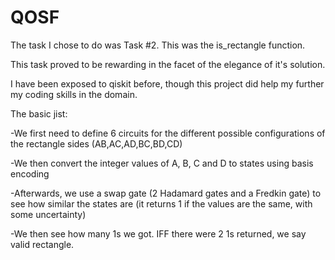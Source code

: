 # QOSF

The task I chose to do was Task #2. This was the is_rectangle function.

This task proved to be rewarding in the facet of the elegance of it's solution.

I have been exposed to qiskit before, though this project did help my further my coding skills in the domain.

The basic jist:

-We first need to define 6 circuits for the different possible configurations of the rectangle sides (AB,AC,AD,BC,BD,CD)

-We then convert the integer values of A, B, C and D to states using basis encoding

-Afterwards, we use a swap gate (2 Hadamard gates and a Fredkin gate) to see how similar the states are (it returns 1 if the values are the same, with some uncertainty)

-We then see how many 1s we got. IFF there were 2 1s returned, we say valid rectangle.
